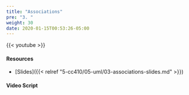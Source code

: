 ```yaml
---
title: "Associations"
pre: "3. "
weight: 30
date: 2020-01-15T00:53:26-05:00
---
```


{{< youtube  >}}

<!-- TODO FIXME -->

#### Resources

* [Slides]({{< relref "5-cc410/05-uml/03-associations-slides.md" >}})

#### Video Script

